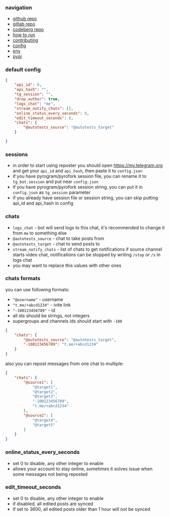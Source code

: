 ### navigation

- [github repo](https://github.com/gmankab/reposter)
- [gitlab repo](https://gitlab.com/gmanka/reposter)
- [codeberg repo](https://codeberg.org/gmanka/reposter)
- [how to run](https://github.com/gmankab/reposter/blob/main/other/docs/run.md)
- [contributing](https://github.com/gmankab/reposter/blob/main/other/docs/contributing.md)
- [config](https://github.com/gmankab/reposter/blob/main/other/docs/config.md)
- [env](https://github.com/gmankab/reposter/blob/main/other/docs/env.md)
- [pypi](https://pypi.org/project/reposter)

### default config

```json
{
    "api_id": 0,
    "api_hash": "",
    "tg_session": "",
    "drop_author": true,
    "logs_chat": "me",
    "stream_notify_chats": [],
    "online_status_every_seconds": 0,
    "edit_timeout_seconds": 0,
    "chats": {
        "@autotests_source": "@autotests_target"
    }

}
```

### sessions

- in order to start using reposter you should open https://my.telegram.org and get your `api_id` and `api_hash`, then paste it to `config.json`
- if you have pyrogram/pyrofork session file, you can rename it to `tg_bot.session` and put near `config.json`
- if you have pyrogram/pyrofork session string, you can put it in `config.json` as `tg_session` parameter
- if you already have session file or session string, you can skip putting api_id and api_hash in config

### chats

- `logs_chat` - bot will send logs to this chat, it's recommended to change it from `me` to something else
- `@autotests_source` - chat to take posts from
- `@autotests_target` - chat to send posts to
- `stream_notify_chats` - list of chats to get notifications if source channel starts video chat, notifications can be stopped by writing `/stop` or `/s` in logs chat
- you may want to replace this values with other ones

### chats formats

you can use following formats:

- `"@username"` - username
- `"t.me/+abcd1234"` - ivite link
- `"-100123456789"` - id
- all ids should be strings, not integers
- supergroups and channels ids should start with `-100`

```json
{
    "chats": {
        "@autotests_source": "@autotests_target",
        "-100123456789": "t.me/+abcd1234"
    }
}
```

also you can repost messages from one chat to multiple:

```json
{
    "chats": {
        "@source1": [
            "@target1",
            "@target2",
            "@target3",
            "-100123456789",
            "t.me/+abcd1234"
        ],
        "@source2": [
            "@target4",
            "@target5"
        ]
    }
}
```

### online_status_every_seconds

- set 0 to disable, any other integer to enable
- allows your account to stay online, sometimes it solves issue when some messages not being reposted


### edit_timeout_seconds

- set 0 to disable, any other integer to enable
- if disabled, all edited posts are synced
- if set to 3600, all edited posts older than 1 hour will not be synced

